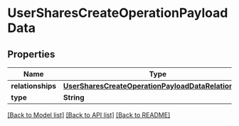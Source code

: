 # UserSharesCreateOperationPayloadData

## Properties
Name | Type | Description | Notes
------------ | ------------- | ------------- | -------------
**relationships** | [**UserSharesCreateOperationPayloadDataRelationships**](UserSharesCreateOperationPayloadDataRelationships.md) |  | 
**type** | **String** |  | 

[[Back to Model list]](../README.md#documentation-for-models) [[Back to API list]](../README.md#documentation-for-api-endpoints) [[Back to README]](../README.md)


